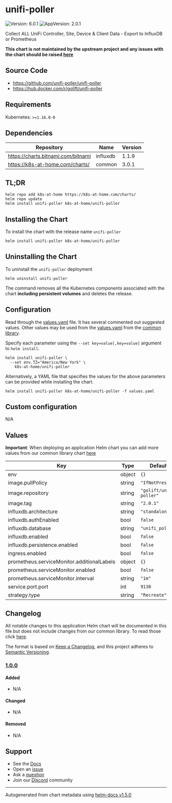 # unifi-poller

![Version: 6.0.1](https://img.shields.io/badge/Version-6.0.1-informational?style=flat-square) ![AppVersion: 2.0.1](https://img.shields.io/badge/AppVersion-2.0.1-informational?style=flat-square)

Collect ALL UniFi Controller, Site, Device & Client Data - Export to InfluxDB or Prometheus

**This chart is not maintained by the upstream project and any issues with the chart should be raised [here](https://github.com/k8s-at-home/charts/issues/new/choose)**

## Source Code

* <https://github.com/unifi-poller/unifi-poller>
* <https://hub.docker.com/r/golift/unifi-poller>

## Requirements

Kubernetes: `>=1.16.0-0`

## Dependencies

| Repository | Name | Version |
|------------|------|---------|
| https://charts.bitnami.com/bitnami | influxdb | 1.1.9 |
| https://k8s-at-home.com/charts/ | common | 3.0.1 |

## TL;DR

```console
helm repo add k8s-at-home https://k8s-at-home.com/charts/
helm repo update
helm install unifi-poller k8s-at-home/unifi-poller
```

## Installing the Chart

To install the chart with the release name `unifi-poller`

```console
helm install unifi-poller k8s-at-home/unifi-poller
```

## Uninstalling the Chart

To uninstall the `unifi-poller` deployment

```console
helm uninstall unifi-poller
```

The command removes all the Kubernetes components associated with the chart **including persistent volumes** and deletes the release.

## Configuration

Read through the [values.yaml](./values.yaml) file. It has several commented out suggested values.
Other values may be used from the [values.yaml](../common/values.yaml) from the [common library](../common).

Specify each parameter using the `--set key=value[,key=value]` argument to `helm install`.

```console
helm install unifi-poller \
  --set env.TZ="America/New York" \
    k8s-at-home/unifi-poller
```

Alternatively, a YAML file that specifies the values for the above parameters can be provided while installing the chart.

```console
helm install unifi-poller k8s-at-home/unifi-poller -f values.yaml
```

## Custom configuration

N/A

## Values

**Important**: When deploying an application Helm chart you can add more values from our common library chart [here](https://github.com/k8s-at-home/library-charts/tree/main/charts/stable/common/)

| Key | Type | Default | Description |
|-----|------|---------|-------------|
| env | object | `{}` |  |
| image.pullPolicy | string | `"IfNotPresent"` |  |
| image.repository | string | `"golift/unifi-poller"` |  |
| image.tag | string | `"2.0.1"` |  |
| influxdb.architecture | string | `"standalone"` |  |
| influxdb.authEnabled | bool | `false` |  |
| influxdb.database | string | `"unifi_poller"` |  |
| influxdb.enabled | bool | `false` |  |
| influxdb.persistence.enabled | bool | `false` |  |
| ingress.enabled | bool | `false` |  |
| prometheus.serviceMonitor.additionalLabels | object | `{}` |  |
| prometheus.serviceMonitor.enabled | bool | `false` |  |
| prometheus.serviceMonitor.interval | string | `"1m"` |  |
| service.port.port | int | `9130` |  |
| strategy.type | string | `"Recreate"` |  |

## Changelog

All notable changes to this application Helm chart will be documented in this file but does not include changes from our common library. To read those click [here](https://github.com/k8s-at-home/library-charts/tree/main/charts/stable/common#changelog).

The format is based on [Keep a Changelog](https://keepachangelog.com/en/1.0.0/), and this project adheres to [Semantic Versioning](https://semver.org/spec/v2.0.0.html).

### [1.0.0]

#### Added

- N/A

#### Changed

- N/A

#### Removed

- N/A

[1.0.0]: #1.0.0

## Support

- See the [Docs](https://docs.k8s-at-home.com/our-helm-charts/getting-started/)
- Open an [issue](https://github.com/k8s-at-home/charts/issues/new/choose)
- Ask a [question](https://github.com/k8s-at-home/organization/discussions)
- Join our [Discord](https://discord.gg/sTMX7Vh) community

----------------------------------------------
Autogenerated from chart metadata using [helm-docs v1.5.0](https://github.com/norwoodj/helm-docs/releases/v1.5.0)